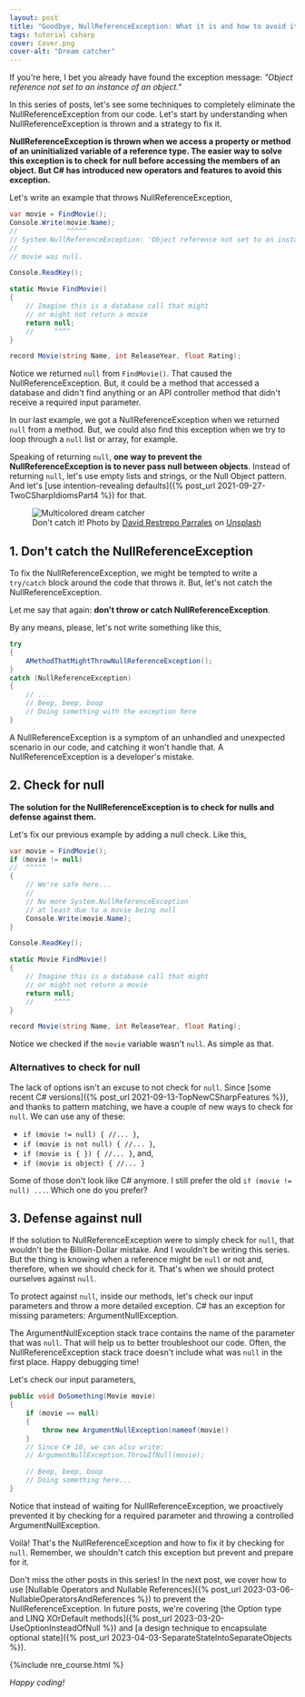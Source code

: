 ```yaml
---
layout: post
title: "Goodbye, NullReferenceException: What it is and how to avoid it"
tags: tutorial csharp
cover: Cover.png
cover-alt: "Dream catcher" 
---
```


If you're here, I bet you already have found the exception message: _"Object reference not set to an instance of an object."_

In this series of posts, let's see some techniques to completely eliminate the NullReferenceException from our code. Let's start by understanding when NullReferenceException is thrown and a strategy to fix it.

**NullReferenceException is thrown when we access a property or method of an uninitialized variable of a reference type. The easier way to solve this exception is to check for null before accessing the members of an object. But C# has introduced new operators and features to avoid this exception.**

Let's write an example that throws NullReferenceException,

```csharp
var movie = FindMovie();
Console.Write(movie.Name);
//            ^^^^^
// System.NullReferenceException: 'Object reference not set to an instance of an object.'
//
// movie was null.

Console.ReadKey();

static Movie FindMovie()
{
    // Imagine this is a database call that might
    // or might not return a movie
    return null;
    //     ^^^^
}

record Movie(string Name, int ReleaseYear, float Rating);
```

Notice we returned `null` from `FindMovie()`. That caused the NullReferenceException. But, it could be a method that accessed a database and didn't find anything or an API controller method that didn't receive a required input parameter.

In our last example, we got a NullReferenceException when we returned `null` from a method. But, we could also find this exception when we try to loop through a `null` list or array, for example.

Speaking of returning `null`, **one way to prevent the NullReferenceException is to never pass null between objects**. Instead of returning `null`, let's use empty lists and strings, or the Null Object pattern. And let's [use intention-revealing defaults]({% post_url 2021-09-27-TwoCSharpIdiomsPart4 %}) for that.

<figure>
<img src="https://images.unsplash.com/photo-1570645053711-5767083d2518?crop=entropy&cs=tinysrgb&fit=crop&fm=jpg&h=400&ixid=MnwxfDB8MXxyYW5kb218MHx8fHx8fHx8MTY3Njc3NjY0Nw&ixlib=rb-4.0.3&q=80&utm_campaign=api-credit&utm_medium=referral&utm_source=unsplash_source&w=600" alt="Multicolored dream catcher" />

<figcaption>Don't catch it! Photo by <a href="https://unsplash.com/@drderp94?utm_source=unsplash&utm_medium=referral&utm_content=creditCopyText">David Restrepo Parrales</a> on <a href="https://unsplash.com/photos/zgeYcpeussI?utm_source=unsplash&utm_medium=referral&utm_content=creditCopyText">Unsplash</a></figcaption>
</figure>

## 1. Don't catch the NullReferenceException

To fix the NullReferenceException, we might be tempted to write a `try/catch` block around the code that throws it. But, let's not catch the NullReferenceException.

Let me say that again: **don't throw or catch NullReferenceException**.

By any means, please, let's not write something like this,

```csharp
try
{
    AMethodThatMightThrowNullReferenceException();
}
catch (NullReferenceException)
{
    // ...
    // Beep, beep, boop
    // Doing something with the exception here
}
```

A NullReferenceException is a symptom of an unhandled and unexpected scenario in our code, and catching it won't handle that. A NullReferenceException is a developer's mistake.

## 2. Check for null

**The solution for the NullReferenceException is to check for nulls and defense against them.**

Let's fix our previous example by adding a null check. Like this,

```csharp
var movie = FindMovie();
if (movie != null)
//  ^^^^^
{
    // We're safe here...
    //
    // No more System.NullReferenceException
    // at least due to a movie being null 
    Console.Write(movie.Name);
}

Console.ReadKey();

static Movie FindMovie()
{
    // Imagine this is a database call that might
    // or might not return a movie
    return null;
    //     ^^^^
}

record Movie(string Name, int ReleaseYear, float Rating);
```

Notice we checked if the `movie` variable wasn't `null`. As simple as that.

### Alternatives to check for null

The lack of options isn't an excuse to not check for `null`. Since [some recent C# versions]({% post_url 2021-09-13-TopNewCSharpFeatures %}), and thanks to pattern matching, we have a couple of new ways to check for `null`. We can use any of these:

* `if (movie != null) { //... }`,
* `if (movie is not null) { //... }`,
* `if (movie is { }) { //... }`, and,
* `if (movie is object) { //... }`

Some of those don't look like C# anymore. I still prefer the old `if (movie != null) ...`. Which one do you prefer?

## 3. Defense against null

If the solution to NullReferenceException were to simply check for `null`, that wouldn't be the Billion-Dollar mistake. And I wouldn't be writing this series. But the thing is knowing when a reference might be `null` or not and, therefore, when we should check for it. That's when we should protect ourselves against `null`.

To protect against `null`, inside our methods, let's check our input parameters and throw a more detailed exception. C# has an exception for missing parameters: ArgumentNullException.

The ArgumentNullException stack trace contains the name of the parameter that was `null`. That will help us to better troubleshoot our code. Often, the NullReferenceException stack trace doesn't include what was `null` in the first place. Happy debugging time!

Let's check our input parameters, 

```csharp
public void DoSomething(Movie movie)
{
    if (movie == null)
    {
        throw new ArgumentNullException(nameof(movie))
    }
    // Since C# 10, we can also write:
    // ArgumentNullException.ThrowIfNull(movie);

    // Beep, beep, boop
    // Doing something here...
}
```

Notice that instead of waiting for NullReferenceException, we proactively prevented it by checking for a required parameter and throwing a controlled ArgumentNullException.

Voilà! That's the NullReferenceException and how to fix it by checking for `null`. Remember, we shouldn't catch this exception but prevent and prepare for it.

Don't miss the other posts in this series! In the next post, we cover how to use [Nullable Operators and Nullable References]({% post_url 2023-03-06-NullableOperatorsAndReferences %}) to prevent the NullReferenceException. In future posts, we're covering [the Option type and LINQ XOrDefault methods]({% post_url 2023-03-20-UseOptionInsteadOfNull %}) and [a design technique to encapsulate optional state]({% post_url 2023-04-03-SeparateStateIntoSeparateObjects %}).

{%include nre_course.html %}

_Happy coding!_
